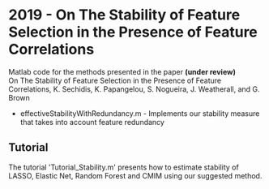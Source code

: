# 2019 - On The Stability of Feature Selection in the Presence of Feature Correlations

Matlab code for the methods presented in the paper **(under review)** <br/>
On The Stability of Feature Selection in the Presence of Feature Correlations, K. Sechidis, K. Papangelou, S. Nogueira, J. Weatherall, and G. Brown <br/>
* effectiveStabilityWithRedundancy.m - Implements our stability measure that takes into account feature redundancy 
## Tutorial
The tutorial 'Tutorial_Stability.m' presents how to estimate stability of LASSO, Elastic Net, Random Forest and CMIM using our suggested method. 
